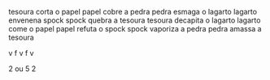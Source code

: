 tesoura corta o papel
papel cobre a pedra
pedra esmaga o lagarto
lagarto envenena spock
spock quebra a tesoura
tesoura decapita o lagarto
lagarto come o papel
papel refuta o spock
spock vaporiza a pedra
pedra amassa a tesoura


v
f
v
f
v


2 ou 5
2
